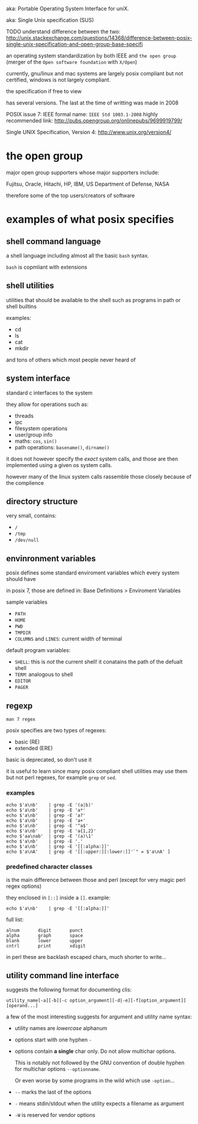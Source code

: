 aka: Portable Operating System Interface for uniX.

aka: Single Unix specification (SUS)

TODO understand difference between the two: http://unix.stackexchange.com/questions/14368/difference-between-posix-single-unix-specification-and-open-group-base-specifi

an operating system standardization by both IEEE and `the open group`
(merger of the `Open software foundation` with `X/Open`)

currently, gnu/linux and mac systems are largely posix compliant but not certified,
windows is not largely compliant.

the specification if free to view

has several versions. The last at the time of writting was made in 2008

POSIX issue 7: IEEE formal name: `IEEE Std 1003.1-2008`
highly recommended link: http://pubs.opengroup.org/onlinepubs/9699919799/

Single UNIX Specification, Version 4: http://www.unix.org/version4/

# the open group

major open group supporters whose major supporters include:

Fujitsu, Oracle, Hitachi, HP, IBM,
US Department of Defense, NASA

therefore some of the top users/creators of software

# examples of what posix specifies

## shell command language

a shell language including almost all the basic `bash` syntax.

`bash` is copmliant with extensions

## shell utilities

utilities that should be available to the shell
such as programs in path or shell builtins

examples:

- cd
- ls
- cat
- mkdir

and tons of others which most people never heard of

## system interface

standard c interfaces to the system

they allow for operations such as:

- threads
- ipc
- filesystem operations
- user/group info
- maths: `cos`, `sin()`
- path operations: `basename()`, `dirname()`

it does not however specify the *exact* system calls,
and those are then implemented using a given os system calls.

however many of the linux system calls rassemble those
closely because of the complience

## directory structure

very small, contains:

- `/`
- `/tmp`
- `/dev/null`

## envinronment variables

posix defines some standard enviroment variables which every system should have

in posix 7, those are defined in: Base Definitions > Enviroment Variables

sample variables

- `PATH`
- `HOME`
- `PWD`
- `TMPDIR`
- `COLUMNS` and `LINES`: current width of terminal

default program variables:

- `SHELL`: this is *not* the current shell! it conatains the path of the defualt shell
- `TERM`: analogous to shell
- `EDITOR`
- `PAGER`

## regexp

    man 7 regex

posix specifies are two types of regexes:

- basic (RE)
- extended (ERE)

basic is deprecated, so don't use it

it is useful to learn since many posix compliant shell utilities may use
them but not perl regexes, for example `grep` or `sed`.

### examples

    echo $'a\nb'    | grep -E '(a|b)'
    echo $'a\nb'    | grep -E 'a*'
    echo $'a\nb'    | grep -E 'a?'
    echo $'a\nb'    | grep -E 'a+'
    echo $'a\nb'    | grep -E '^a$'
    echo $'a\nb'    | grep -E 'a{1,2}'
    echo $'aa\nab'  | grep -E '(a)\1'
    echo $'a\nb'    | grep -E '.'
    echo $'a\nb'    | grep -E '[[:alpha:]]'
    echo $'a\nA'    | grep -E '[[:upper:][:lower:]]'`" = $'a\nA' ]

### predefined character classes

is the main difference between those and perl (except for very magic perl regex options)

they enclosed in `[::]` inside a `[]`. example:

    echo $'a\nb'    | grep -E '[[:alpha:]]'

full list:

    alnum       digit       punct
    alpha       graph       space
    blank       lower       upper
    cntrl       print       xdigit

in perl these are backlash escaped chars, much shorter to write...

## utility command line interface

suggests the following format for documenting clis:

    utility_name[-a][-b][-c option_argument][-d|-e][-f[option_argument]][operand...]

a few of the most interesting suggests for argument and utility name syntax:

- utility names are *lowercase* alphanum

- options start with one hyphen `-`

- options contain **a single** char only. Do not allow multichar options.

    This is notably not followed by the GNU convention of double hyphen for multichar
    options `--optionname`.

    Or even worse by some programs in the wild which use `-option`...

- `--` marks the last of the options
- `-` means stdin/stdout when the utility expects a filename as argument
- `-W` is reserved for vendor options

